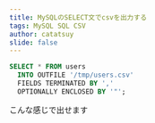 ```yaml
---
title: MySQLのSELECT文でcsvを出力する
tags: MySQL SQL CSV
author: catatsuy
slide: false
---
```

```sql
SELECT * FROM users
  INTO OUTFILE '/tmp/users.csv'
  FIELDS TERMINATED BY ','
  OPTIONALLY ENCLOSED BY '"';
```

こんな感じで出せます

